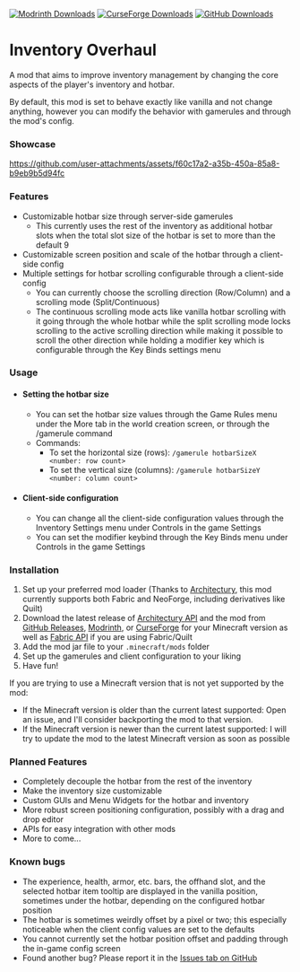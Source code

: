 [![Modrinth Downloads](https://img.shields.io/modrinth/dt/inventory-overhaul?style=for-the-badge&logo=modrinth&color=1bd96a)](https://modrinth.com/project/inventory-overhaul/versions)
[![CurseForge Downloads](https://img.shields.io/curseforge/dt/1317181?style=for-the-badge&logo=curseforge&color=f16436)](https://www.curseforge.com/minecraft/mc-mods/inventory-overhaul/files/all)
[![GitHub Downloads](https://img.shields.io/github/downloads/McMelonTV/InventoryOverhaul/total?style=for-the-badge&logo=github&color=f0f6fc)](https://github.com/McMelonTV/InventoryOverhaul/releases/latest)

# Inventory Overhaul

A mod that aims to improve inventory management by changing the core aspects of the player's inventory and hotbar.

By default, this mod is set to behave exactly like vanilla and not change anything, however you can modify the behavior
with gamerules and through the mod's config.

### Showcase

https://github.com/user-attachments/assets/f60c17a2-a35b-450a-85a8-b9eb9b5d94fc

### Features

- Customizable hotbar size through server-side gamerules
    - This currently uses the rest of the inventory as additional hotbar slots when the total slot size of the hotbar is
      set to more than the default 9
- Customizable screen position and scale of the hotbar through a client-side config
- Multiple settings for hotbar scrolling configurable through a client-side config
    - You can currently choose the scrolling direction (Row/Column) and a scrolling mode (Split/Continuous)
    - The continuous scrolling mode acts like vanilla hotbar scrolling with it going through the whole hotbar while the
      split scrolling mode locks scrolling to the active scrolling direction while making it possible to scroll the
      other direction while holding a modifier key which is configurable through the Key Binds settings menu

### Usage

- #### Setting the hotbar size
    - You can set the hotbar size values through the Game Rules menu under the More tab in the world creation screen, or
      through the /gamerule command
    - Commands:
        - To set the horizontal size (rows): `/gamerule hotbarSizeX <number: row count>`
        - To set the vertical size (columns): `/gamerule hotbarSizeY <number: column count>`
- #### Client-side configuration
    - You can change all the client-side configuration values through the Inventory Settings menu under Controls in the
      game Settings
    - You can set the modifier keybind through the Key Binds menu under Controls in the game Settings

### Installation

1. Set up your preferred mod loader (Thanks to [Architectury](https://github.com/architectury), this mod currently
   supports both Fabric and NeoForge, including derivatives like Quilt)
2. Download the latest release of [Architectury API](https://modrinth.com/mod/architectury-api/versions) and the mod
   from [GitHub Releases](https://github.com/McMelonTV/InventoryOverhaul/releases/latest), [Modrinth](https://modrinth.com/project/inventory-overhaul/versions),
   or [CurseForge](https://www.curseforge.com/minecraft/mc-mods/inventory-overhaul/files/all) for your Minecraft version as well as [Fabric API](https://modrinth.com/mod/fabric-api) if you are using Fabric/Quilt
3. Add the mod jar file to your `.minecraft/mods` folder
4. Set up the gamerules and client configuration to your liking
5. Have fun!

If you are trying to use a Minecraft version that is not yet supported by the mod:

- If the Minecraft version is older than the current latest supported: Open an issue, and I'll consider backporting the
  mod to that version.
- If the Minecraft version is newer than the current latest supported: I will try to update the mod to the latest
  Minecraft version as soon as possible

### Planned Features

- Completely decouple the hotbar from the rest of the inventory
- Make the inventory size customizable
- Custom GUIs and Menu Widgets for the hotbar and inventory
- More robust screen positioning configuration, possibly with a drag and drop editor
- APIs for easy integration with other mods
- More to come...

### Known bugs

- The experience, health, armor, etc. bars, the offhand slot, and the selected hotbar item tooltip are displayed in the
  vanilla position, sometimes under the hotbar, depending on the configured hotbar position
- The hotbar is sometimes weirdly offset by a pixel or two; this especially noticeable when the client config values are
  set to the defaults
- You cannot currently set the hotbar position offset and padding through the in-game config screen
- Found another bug? Please report it in
  the [Issues tab on GitHub](https://github.com/McMelonTV/InventoryOverhaul/issues)

